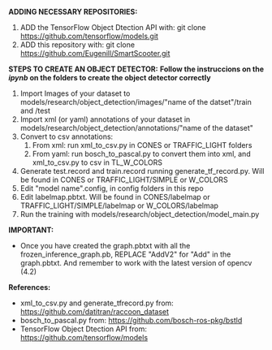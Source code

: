 **ADDING NECESSARY REPOSITORIES:**

1. ADD the TensorFlow Object Dtection API with:  git clone https://github.com/tensorflow/models.git
2. ADD this repository with:  git clone https://github.com/Eugenill/SmartScooter.git

**STEPS TO CREATE AN OBJECT DETECTOR:**
**Follow the instruccions on the _ipynb_ on the folders to create the object detector correctly**

1. Import Images of your dataset to models/research/object_detection/images/"name of the datset"/train and /test
2. Import xml (or yaml) annotations of your dataset in models/research/object_detection/annotations/"name of the dataset"
3. Convert to csv annotations:
    1. From xml: run xml_to_csv.py in CONES or TRAFFIC_LIGHT folders
    2. From yaml: run bosch_to_pascal.py to convert them into xml, and xml_to_csv.py to csv in TL_W_COLORS
4. Generate test.record and train.record running generate_tf_record.py. Will be found in CONES or TRAFFIC_LIGHT/SIMPLE or W_COLORS
5. Edit "model name".config, in config folders in this repo
6. Edit labelmap.pbtxt. Will be found in CONES/labelmap or TRAFFIC_LIGHT/SIMPLE/labelmap or W_COLORS/labelmap
7. Run the training with models/research/object_detection/model_main.py

**IMPORTANT:**
- Once you have created the graph.pbtxt with all the frozen_inference_graph.pb, REPLACE "AddV2" for "Add" in the graph.pbtxt. And remember to work with the latest version of opencv (4.2)

**References:**

- xml_to_csv.py and generate_tfrecord.py from: https://github.com/datitran/raccoon_dataset
- bosch_to_pascal.py from: https://github.com/bosch-ros-pkg/bstld
- TensorFlow Object Dtection API from: https://github.com/tensorflow/models
